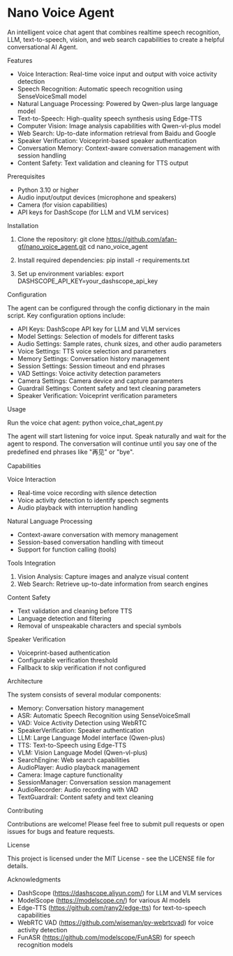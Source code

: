# Nano Voice Agent
An intelligent voice chat agent that combines realtime speech recognition, LLM, text-to-speech, vision, and web search capabilities to create a helpful conversational AI Agent.

Features

- Voice Interaction: Real-time voice input and output with voice activity detection
- Speech Recognition: Automatic speech recognition using SenseVoiceSmall model
- Natural Language Processing: Powered by Qwen-plus large language model
- Text-to-Speech: High-quality speech synthesis using Edge-TTS
- Computer Vision: Image analysis capabilities with Qwen-vl-plus model
- Web Search: Up-to-date information retrieval from Baidu and Google
- Speaker Verification: Voiceprint-based speaker authentication
- Conversation Memory: Context-aware conversation management with session handling
- Content Safety: Text validation and cleaning for TTS output

Prerequisites

- Python 3.10 or higher
- Audio input/output devices (microphone and speakers)
- Camera (for vision capabilities)
- API keys for DashScope (for LLM and VLM services)

Installation

1. Clone the repository:
   git clone https://github.com/afan-gf/nano_voice_agent.git
   cd nano_voice_agent

2. Install required dependencies:
   pip install -r requirements.txt

3. Set up environment variables:
   export DASHSCOPE_API_KEY=your_dashscope_api_key

Configuration

The agent can be configured through the config dictionary in the main script. Key configuration options include:

- API Keys: DashScope API key for LLM and VLM services
- Model Settings: Selection of models for different tasks
- Audio Settings: Sample rates, chunk sizes, and other audio parameters
- Voice Settings: TTS voice selection and parameters
- Memory Settings: Conversation history management
- Session Settings: Session timeout and end phrases
- VAD Settings: Voice activity detection parameters
- Camera Settings: Camera device and capture parameters
- Guardrail Settings: Content safety and text cleaning parameters
- Speaker Verification: Voiceprint verification parameters

Usage

Run the voice chat agent:
python voice_chat_agent.py

The agent will start listening for voice input. Speak naturally and wait for the agent to respond. The conversation will continue until you say one of the predefined end phrases like "再见" or "bye".

Capabilities

Voice Interaction
- Real-time voice recording with silence detection
- Voice activity detection to identify speech segments
- Audio playback with interruption handling

Natural Language Processing
- Context-aware conversation with memory management
- Session-based conversation handling with timeout
- Support for function calling (tools)

Tools Integration
1. Vision Analysis: Capture images and analyze visual content
2. Web Search: Retrieve up-to-date information from search engines

Content Safety
- Text validation and cleaning before TTS
- Language detection and filtering
- Removal of unspeakable characters and special symbols

Speaker Verification
- Voiceprint-based authentication
- Configurable verification threshold
- Fallback to skip verification if not configured

Architecture

The system consists of several modular components:

- Memory: Conversation history management
- ASR: Automatic Speech Recognition using SenseVoiceSmall
- VAD: Voice Activity Detection using WebRTC
- SpeakerVerification: Speaker authentication
- LLM: Large Language Model interface (Qwen-plus)
- TTS: Text-to-Speech using Edge-TTS
- VLM: Vision Language Model (Qwen-vl-plus)
- SearchEngine: Web search capabilities
- AudioPlayer: Audio playback management
- Camera: Image capture functionality
- SessionManager: Conversation session management
- AudioRecorder: Audio recording with VAD
- TextGuardrail: Content safety and text cleaning

Contributing

Contributions are welcome! Please feel free to submit pull requests or open issues for bugs and feature requests.

License

This project is licensed under the MIT License - see the LICENSE file for details.

Acknowledgments

- DashScope (https://dashscope.aliyun.com/) for LLM and VLM services
- ModelScope (https://modelscope.cn/) for various AI models
- Edge-TTS (https://github.com/rany2/edge-tts) for text-to-speech capabilities
- WebRTC VAD (https://github.com/wiseman/py-webrtcvad) for voice activity detection
- FunASR (https://github.com/modelscope/FunASR) for speech recognition models

